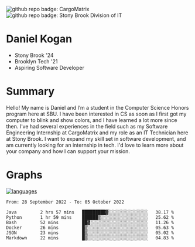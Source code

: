![github repo badge: CargoMatrix](https://img.shields.io/badge/CargoMatrix--181717?color=blue)
![github repo badge: Stony Brook Division of IT](https://img.shields.io/badge/Stony%20Brook%20Division%20of%20IT--181717?color=red)
# Daniel Kogan

- Stony Brook '24
- Brooklyn Tech '21
- Aspiring Software Developer

# Summary

Hello! My name is Daniel and I’m a student in the Computer Science Honors program here at SBU. I have been interested in CS as soon as I first got my computer to blink and show colors, and I have learned a lot more since then. I’ve had several experiences in the field such as my Software Engineering Internship at CargoMatrix and my role as an IT Technician here at Stony Brook. I want to expand my skill set in software development, and am currently looking for an internship in tech. I'd love to learn more about your company and how I can support your mission.

# Graphs

<div style="width: 100%">

[![languages](https://github-readme-stats.vercel.app/api/top-langs/?username=daminals&langs_count=8&hide=html&layout=compact)](https://github-readme-stats.vercel.app/api/top-langs/?username=daminals&langs_count=8&hide=html&layout=compact)
</div>

<!--START_SECTION:waka-->

```text
From: 28 September 2022 - To: 05 October 2022

Java         2 hrs 57 mins   █████████▓░░░░░░░░░░░░░░░   38.17 %
Python       1 hr 59 mins    ██████▒░░░░░░░░░░░░░░░░░░   25.62 %
Bash         52 mins         ██▓░░░░░░░░░░░░░░░░░░░░░░   11.26 %
Docker       26 mins         █▒░░░░░░░░░░░░░░░░░░░░░░░   05.63 %
JSON         23 mins         █▒░░░░░░░░░░░░░░░░░░░░░░░   05.02 %
Markdown     22 mins         █▒░░░░░░░░░░░░░░░░░░░░░░░   04.83 %
```

<!--END_SECTION:waka-->
